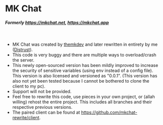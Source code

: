 # MK Chat
##### Formerly https://mkchat.net, https://mkchat.app
<br />

- MK Chat was created by [themkdev](https://github.com/themkdev) and later rewritten in entirety by me ([Distrust](https://github.com/0xDistrust)).
- This code is very buggy and there are multiple ways to overload/crash the server.
- This newly open-sourced version has been mildly improved to increase the security of sensitive variables (using env instead of a config file). This version is also licensed and versioned as "0.0.1". (This version has also not yet been tested because I cannot be bothered to clone the client to my pc).
- Support will not be provided.
- Feel free to rewrite this code, use pieces in your own project, or (allah willing) rehost the entire project. This includes all branches and their respective previous versions.
- The paired client can be found at https://github.com/mkchat-rewrite/client.